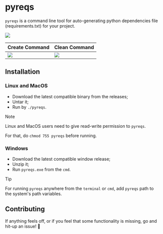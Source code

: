 # pyreqs

`pyreqs` is a command line tool for auto-generating python dependencies file (requirements.txt) for your project.

![](https://i.imgur.com/FaYjTro.png)

| Create Command | Clean Command |
| --- | --- |
| ![](https://i.imgur.com/73bduN1.png) | ![](https://i.imgur.com/FV6kyLq.png) |


## Installation

### Linux and MacOS

- Download the latest compatible binary from the releases;
- Untar it;
- Run by `./pyreqs`.

> [!NOTE]
> Linux and MacOS users need to give read-write permission to `pyreqs`.
> 
> For that, do `chmod 755 pyreqs` before running.


### Windows

- Download the latest compatible window release;
- Unzip it;
- Run `pyreqs.exe` from the `cmd`.


> [!TIP]
> For running `pyreqs` anywhere from the `terminal` or `cmd`, add `pyreqs` path to the system's path variables.

## Contributing

If anything feels off, or if you feel that some functionality is missing, go and hit-up an issue! 🌟

